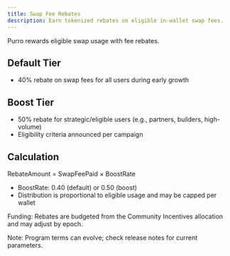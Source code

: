 ```yaml
---
title: Swap Fee Rebates
description: Earn tokenized rebates on eligible in-wallet swap fees.
---
```


Purro rewards eligible swap usage with fee rebates.

## Default Tier
- 40% rebate on swap fees for all users during early growth

## Boost Tier
- 50% rebate for strategic/eligible users (e.g., partners, builders, high-volume)
- Eligibility criteria announced per campaign

## Calculation
RebateAmount = SwapFeePaid × BoostRate

- BoostRate: 0.40 (default) or 0.50 (boost)
- Distribution is proportional to eligible usage and may be capped per wallet

Funding: Rebates are budgeted from the Community Incentives allocation and may adjust by epoch.

Note: Program terms can evolve; check release notes for current parameters. 